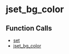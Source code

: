 # jset_bg_color

## Function Calls
- [set](CSD/kCSD/ica/kCsd1D_ICA/STICA_UTIL/set.md)
- [jset_bg_color](CSD/kCSD/ica/kCsd1D_ICA/STICA_UTIL/jset_bg_color.md)
